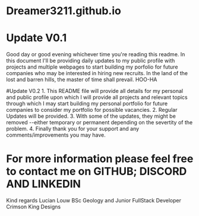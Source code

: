 # Dreamer3211.github.io

# Update V0.1 
Good day or good evening whichever time you're reading this readme. In this document I'll be providing daily updates to my public profile with projects and multiple webpages to start building my porfolio for future companies who may be interested in hiring new recruits. In the land of the lost and barren hills, the master of time shall prevail. HOO-HA

#Update V0.2 1.
This README file will provide all details for my personal and public profile upon which I will provide all projects and relevant topics through which I may start building my personal portfolio for future companies to consider my portfolio for possible vacancies. 2. Regular Updates will be provided. 3. With some of the updates, they might be removed --either temporary or permanent depending on the severtity of the problem. 4. Finally thank you for your support and any comments/improvements you may have.

# For more information please feel free to contact me on GITHUB; DISCORD AND LINKEDIN
Kind regards
Lucian Louw
BSc Geology and Junior FullStack Developer
Crimson King Designs

